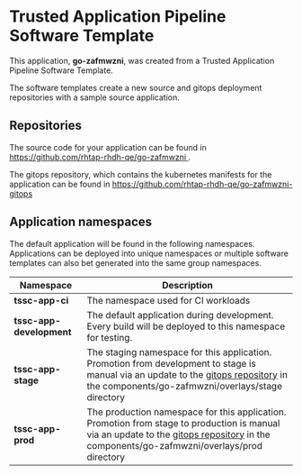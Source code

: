 # Trusted Application Pipeline Software Template

This application, **go-zafmwzni**, was created from a Trusted Application Pipeline Software Template.

The software templates create a new source and gitops deployment repositories with a sample source application. 

## Repositories

The source code for your application can be found in [https://github.com/rhtap-rhdh-qe/go-zafmwzni ](https://github.com/rhtap-rhdh-qe/go-zafmwzni ).
 
The gitops repository, which contains the kubernetes manifests for the application can be found in 
[https://github.com/rhtap-rhdh-qe/go-zafmwzni-gitops ](https://github.com/rhtap-rhdh-qe/go-zafmwzni-gitops ) 

## Application namespaces 

The default application will be found in the following namespaces. Applications can be deployed into unique namespaces or multiple software templates can also bet generated into the same group namespaces.  

|  Namespace   |  Description   |  
| -------- | -------- |
| **tssc-app-ci** | The namespace used for CI workloads |
| **tssc-app-development** | The default application during development. Every build will be deployed to this namespace for testing. |
| **tssc-app-stage** | The staging namespace for this application. Promotion from development to stage is manual via an update to the [gitops repository](https://github.com/rhtap-rhdh-qe/go-zafmwzni-gitops ) in the components/go-zafmwzni/overlays/stage directory |
| **tssc-app-prod** | The production namespace for this application. Promotion from stage to production is manual via an update to the [gitops repository](https://github.com/rhtap-rhdh-qe/go-zafmwzni-gitops ) in the components/go-zafmwzni/overlays/prod directory |